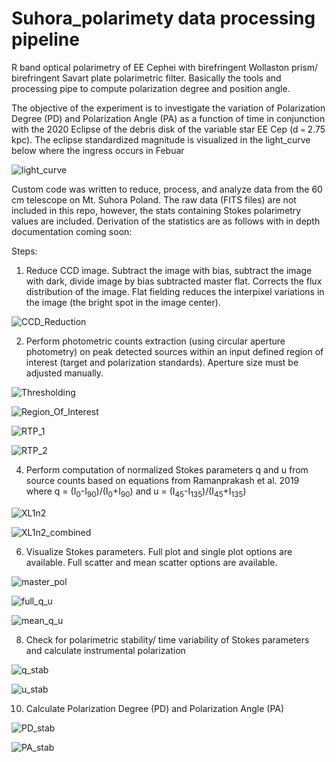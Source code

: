 # Suhora_polarimety data processing pipeline

R band optical polarimetry of EE Cephei with birefringent Wollaston prism/ birefringent Savart plate polarimetric filter. Basically the tools and processing pipe to compute polarization degree and position angle.

The objective of the experiment is to investigate the variation of Polarization Degree (PD) and Polarization Angle (PA) as a function of time in conjunction with the 2020 Eclipse of the debris disk of the variable star EE Cep (d `≈` 2.75 kpc). The eclipse standardized magnitude is visualized in the light_curve below where the ingress occurs in Febuar 

![light_curve](https://github.com/coderXmachina2/Suhora_polarimety/blob/main/github_imgs/EE_Cep_Stand_Mag_flux_plot.PNG)

Custom code was written to reduce, process, and analyze data from the 60 cm telescope on Mt. Suhora Poland. The raw data (FITS files) are not included in this repo, however, the stats containing Stokes polarimetry values are included. Derivation of the statistics are as follows with in depth documentation coming soon:

Steps:
1. Reduce CCD image. Subtract the image with bias, subtract the image with dark, divide image by bias subtracted master flat. Corrects the flux distribution of the image. Flat fielding reduces the interpixel variations in the image (the bright spot in the image center).

![CCD_Reduction](https://github.com/coderXmachina2/Suhora_polarimety/blob/main/github_imgs/ccd_reduction.png)

2. Perform photometric counts extraction (using circular aperture photometry) on peak detected sources within an input defined region of interest (target and polarization standards). Aperture size must be adjusted manually.

![Thresholding](https://github.com/coderXmachina2/Suhora_polarimety/blob/main/github_imgs/thresholding.png)

![Region_Of_Interest](https://github.com/coderXmachina2/Suhora_polarimety/blob/main/github_imgs/region_of_interest.png)

![RTP_1](https://github.com/coderXmachina2/Suhora_polarimety/blob/main/github_imgs/Run_the_pipe_1.png)

![RTP_2](https://github.com/coderXmachina2/Suhora_polarimety/blob/main/github_imgs/Run_the_pipe_2.png)

4. Perform computation of normalized Stokes parameters q and u from source counts based on equations from Ramanprakash et al. 2019 where q = (I<sub>0</sub>-I<sub>90</sub>)/(I<sub>0</sub>+I<sub>90</sub>) and u = (I<sub>45</sub>-I<sub>135</sub>)/(I<sub>45</sub>+I<sub>135</sub>) 

![XL1n2](https://github.com/coderXmachina2/Suhora_polarimety/blob/main/github_imgs/Excels_1_and_2.PNG)

![XL1n2_combined](https://github.com/coderXmachina2/Suhora_polarimety/blob/main/github_imgs/Excels_1_and_2_combined.PNG)

6. Visualize Stokes parameters. Full plot and single plot options are available. Full scatter and mean scatter options are available.

![master_pol](https://github.com/coderXmachina2/Suhora_polarimety/blob/main/github_imgs/master_plot_polarimetry.png)

![full_q_u](https://github.com/coderXmachina2/Suhora_polarimety/blob/main/github_imgs/target_full_q_u.png)

![mean_q_u](https://github.com/coderXmachina2/Suhora_polarimety/blob/main/github_imgs/target_mean_q_u.png)

8. Check for polarimetric stability/ time variability of Stokes parameters and calculate instrumental polarization

![q_stab](https://github.com/coderXmachina2/Suhora_polarimety/blob/main/github_imgs/q_stability.png)

![u_stab](https://github.com/coderXmachina2/Suhora_polarimety/blob/main/github_imgs/u_stability.png)

10. Calculate Polarization Degree (PD) and Polarization Angle (PA)

![PD_stab](https://github.com/coderXmachina2/Suhora_polarimety/blob/main/github_imgs/PD_stab.png)

![PA_stab](https://github.com/coderXmachina2/Suhora_polarimety/blob/main/github_imgs/PA_stab.png)


